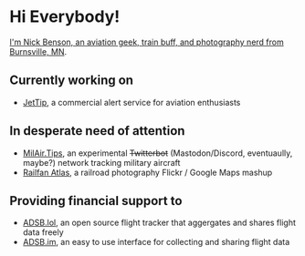 # Hi Everybody!

[I'm Nick Benson, an aviation geek, train buff, and photography nerd from Burnsville, MN](https://ottergoose.net).

## Currently working on
- [JetTip](https://jettip.net), a commercial alert service for aviation enthusiasts

## In desperate need of attention
- [MilAir.Tips](https://milair.tips), an experimental ~~Twitterbot~~ (Mastodon/Discord, eventuaully, maybe?) network tracking military aircraft
- [Railfan Atlas](https://railfanatlas.com), a railroad photography Flickr / Google Maps mashup

## Providing financial support to
- [ADSB.lol](https://www.adsb.lol/), an open source flight tracker that aggergates and shares flight data freely
- [ADSB.im](https://adsb.im/), an easy to use interface for collecting and sharing flight data
